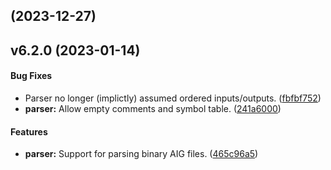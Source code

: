 <a name=""></a>
##  (2023-12-27)




## v6.2.0 (2023-01-14)


#### Bug Fixes

*   Parser no longer (implictly) assumed ordered inputs/outputs. ([fbfbf752](https://github.com/mvcisback/py-aiger/commit/fbfbf752fcaf6eff75580822b3bc0a1739e903bb))
* **parser:**  Allow empty comments and symbol table. ([241a6000](https://github.com/mvcisback/py-aiger/commit/241a6000ef654d3449c2b53f8f3f5d1005f69919))

#### Features

* **parser:**  Support for parsing binary AIG files. ([465c96a5](https://github.com/mvcisback/py-aiger/commit/465c96a547e2294acf715663429f3b19d8fdca6f))
